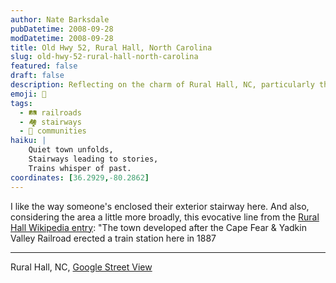 ```yaml
---
author: Nate Barksdale
pubDatetime: 2008-09-28
modDatetime: 2008-09-28
title: Old Hwy 52, Rural Hall, North Carolina
slug: old-hwy-52-rural-hall-north-carolina
featured: false
draft: false
description: Reflecting on the charm of Rural Hall, NC, particularly the enclosed exterior stairway and the town's historic development. "The town developed after the Cape Fear description: I like the way someone's enclosed their exterior stairway here Yadkin Valley Railroad erected a train station here in 1887."  
emoji: 🏡  
tags:
  - 🛤️ railroads  
  - 🏘️ stairways  
  - 🌳 communities  
haiku: |
    Quiet town unfolds,  
    Stairways leading to stories,  
    Trains whisper of past.  
coordinates: [36.2929,-80.2862]
---
```


I like the way someone's enclosed their exterior stairway here. And also, considering the area a little more broadly, this evocative line from the [Rural Hall Wikipedia entry](http://en.wikipedia.org/wiki/Rural_Hall,_North_Carolina): "The town developed after the Cape Fear & Yadkin Valley Railroad erected a train station here in 1887

---

Rural Hall, NC, [Google Street View](http://maps.google.com/?ie=UTF8&ll=36.292852,-80.286198&spn=0.102939,0.244446&t=h&z=13&layer=c&cbll=36.241193,-80.293918&panoid=M-bsaNB1wOWa1AuC1wZEcQ&cbp=2,257.0899999999997,,0,5)
